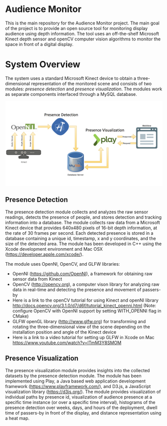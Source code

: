 # Audience Monitor
This is the main repository for the Audience Monitor project. The main goal of the project is to provide an open source tool for monitoring display audience using depth information. The tool uses an off-the-shelf Microsoft Kinect depth sensor and openCV computer vision algorithms to monitor the space in front of a digital display. 

# System Overview
The system uses a standard Microsoft Kinect device to obtain a three-dimensional representation of the monitored scene and consists of two modules: _presence detection_ and _presence visualization_. The modules work as separate components interfaced through a MySQL database.

![Overview of the system architecture](/images/overview.png)

## Presence Detection

The presence detection module collects and analyzes the raw sensor readings, detects the presence of people, and stores detection and tracking information into a database. The module collects raw data from a Microsoft Kinect device that provides 640x480 pixels of 16-bit depth information, at the rate of 30 frames per second. Each detected presence is stored in a database containing a unique id, timestamp, x and y coordinates, and the size of the detected area. The module has been developed in C++ using the Xcode development environment and Mac OSX (https://developer.apple.com/xcode/).

The module uses OpenNI, OpenCV, and GLFW libraries:

 * OpenNI (https://github.com/OpenNI), a framework for obtaining raw sensor data from Kinect 
 * OpenCV (http://opencv.org), a computer vison library for analyzing raw data in real-time and detecting the presence and movement of passers-by
  * Here is a link to the openCV tutorial for using Kinect and openNI library http://docs.opencv.org/3.1.0/d7/d6f/tutorial_kinect_openni.html (Note: configure OpenCV with OpenNI support by setting WITH_OPENNI flag in CMake) 
 * GLFW openGL library (http://www.glfw.org) for transforming and rotating the three-dimensional view of the scene depending on the installation position and angle of the Kinect device
  * Here is a link to a video tutorial for setting up GLFW in Xcode on Mac https://www.youtube.com/watch?v=lTmM3Y8SMOM


## Presence Visualization

The presence visualization module provides insights into the collected datasets by the presence detection module. The module has been implemented using Play, a Java based web application development framework (https://www.playframework.com/), and D3.js, a JavaScript visualization library (https://d3js.org/). The module provides visualization of individual paths by presence id, visualization of audience presence at a specific time instance (or over a specific time interval), histograms of the presence detection over weeks, days, and hours of the deployment, dwell time of passers-by in front of the display, and distance representation using a heat map.
